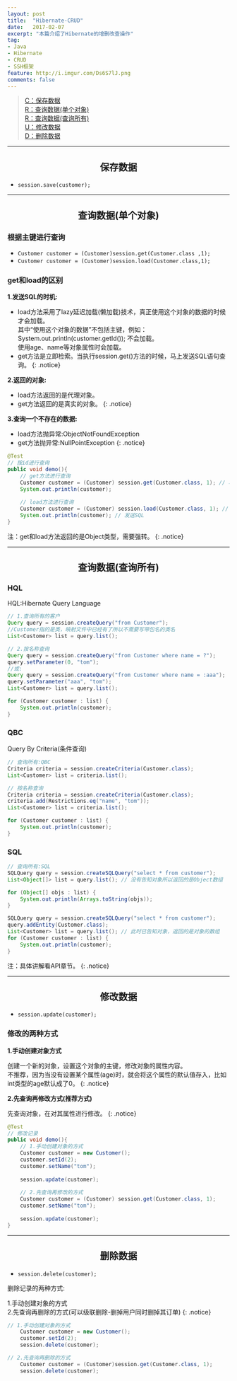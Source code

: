 ```yaml
---
layout: post
title:  "Hibernate-CRUD"
date:   2017-02-07
excerpt: "本篇介绍了Hibernate的增删改查操作"
tag:
- Java 
- Hibernate
- CRUD
- SSH框架
feature: http://i.imgur.com/Ds6S7lJ.png
comments: false
---   
```


><a href="#1">C：保存数据</a>    
><a href="#2">R：查询数据(单个对象)</a>  
><a href="#3">R：查询数据(查询所有)</a>  
><a href="#4">U：修改数据</a>    
><a href="#5">D：删除数据</a>


***

<a name="1"></a>

## <center>保存数据</center>

* `session.save(customer);`  

***

<a name="2"></a>

## <center>查询数据(单个对象)</center>

### 根据主键进行查询

* `Customer customer = (Customer)session.get(Customer.class ,1);`
* `Customer customer = (Customer)session.load(Customer.class,1);`


### get和load的区别

**1.发送SQL的时机:**
	
* load方法采用了lazy延迟加载(懒加载)技术，真正使用这个对象的数据的时候才会加载。  
其中“使用这个对象的数据”不包括主键，例如：  
System.out.println(customer.getId()); 不会加载。  
使用age、name等对象属性时会加载。
* get方法是立即检索。当执行session.get()方法的时候，马上发送SQL语句查询。
{: .notice}

**2.返回的对象:**

* load方法返回的是代理对象。  
* get方法返回的是真实的对象。
{: .notice}

**3.查询一个不存在的数据:**  

* load方法抛异常:ObjectNotFoundException
* get方法抛异常:NullPointException
{: .notice}

```java
@Test
// 按id进行查询
public void demo(){
	// get方法进行查询
	Customer customer = (Customer) session.get(Customer.class, 1); // 马上发生一条SQL进行查询
	System.out.println(customer);
	
	// load方法进行查询
	Customer customer = (Customer) session.load(Customer.class, 1); // 没有发送SQL
	System.out.println(customer); // 发送SQL
}
```

注：get和load方法返回的是Object类型，需要强转。
{: .notice}  

***

<a name="3"></a>

## <center>查询数据(查询所有)</center>

### HQL

HQL:Hibernate Query Language

```java
// 1.查询所有的客户
Query query = session.createQuery("from Customer");
//Customer指的是类，映射文件中已经有了所以不需要写带包名的类名
List<Customer> list = query.list();

// 2.按名称查询
Query query = session.createQuery("from Customer where name = ?");
query.setParameter(0, "tom");
//或:
Query query = session.createQuery("from Customer where name = :aaa");
query.setParameter("aaa", "tom");
List<Customer> list = query.list();

for (Customer customer : list) {
	System.out.println(customer);
}
```


### QBC

Query By Criteria(条件查询)  

```java
// 查询所有:QBC
Criteria criteria = session.createCriteria(Customer.class);
List<Customer> list = criteria.list();

// 按名称查询
Criteria criteria = session.createCriteria(Customer.class);
criteria.add(Restrictions.eq("name", "tom"));
List<Customer> list = criteria.list();

for (Customer customer : list) {
	System.out.println(customer);
}
```


### SQL

```java
// 查询所有:SQL
SQLQuery query = session.createSQLQuery("select * from customer");
List<Object[]> list = query.list(); // 没有告知对象所以返回的是Object数组

for (Object[] objs : list) {
	System.out.println(Arrays.toString(objs));
}

SQLQuery query = session.createSQLQuery("select * from customer");
query.addEntity(Customer.class); 
List<Customer> list = query.list(); // 此时已告知对象，返回的是对象的数组
for (Customer customer : list) {
	System.out.println(customer);
}
```

注：具体讲解看API章节。
{: .notice}

***

<a name="4"></a>

## <center>修改数据</center>

* `session.update(customer);`

### 修改的两种方式

**1.手动创建对象方式**

创建一个新的对象，设置这个对象的主键，修改对象的属性内容。  
不推荐，因为当没有设置某个属性(age)时，就会将这个属性的默认值存入，比如int类型的age默认成了0。
{: .notice}

**2.先查询再修改方式(推荐方式)**   

先查询对象，在对其属性进行修改。
{: .notice}

```java
@Test
// 修改记录
public void demo(){
	// 1.手动创建对象的方式
	Customer customer = new Customer();
	customer.setId(2);
	customer.setName("tom");
	
	session.update(customer);
	
	// 2.先查询再修改的方式
	Customer customer = (Customer) session.get(Customer.class, 1);
	customer.setName("tom");
	
	session.update(customer);
}
```

***

<a name="5"></a>

## <center>删除数据</center>


* `session.delete(customer);`

删除记录的两种方式:  

1.手动创建对象的方式  
2.先查询再删除的方式(可以级联删除-删掉用户同时删掉其订单)
{: .notice}

```java
// 1.手动创建对象的方式
	Customer customer = new Customer();
	customer.setId(2);
	session.delete(customer);

// 2.先查询再删除的方式
	Customer customer = (Customer)session.get(Customer.class, 1);
	session.delete(customer);
```
